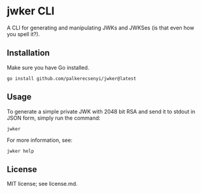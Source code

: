 # jwker CLI

A CLI for generating and manipulating JWKs and JWKSes (is that even how you spell it?).

## Installation

Make sure you have Go installed.

```
go install github.com/palkerecsenyi/jwker@latest
```

## Usage
To generate a simple private JWK with 2048 bit RSA and send it to stdout in JSON form, simply run the command:

```
jwker
```

For more information, see:
```
jwker help
```

## License
MIT license; see license.md.
